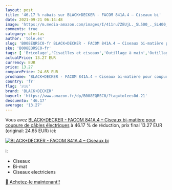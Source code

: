```yaml
---
layout: post
title: '46.17 % rabais sur BLACK+DECKER - FACOM 841A.4 – Ciseaux bi'
date: 2021-09-21 06:14:48
image: 'https://m.media-amazon.com/images/I/411ru7ZEUjL._SL500_._SL400_.jpg'
comments: true
category: ofertas
author: 'tole.es'
slug: 'B008EQRSC0-fr BLACK+DECKER - FACOM 841A.4 – Ciseaux bi-matière pour...'
sku: 'B008EQRSC0-fr'
tags: [ 'Bricolage','Cisailles et ciseaux','Outillage à main','Outillage à main et électroportatif','black+decker', ]
actualPrice: 13.27 EUR
currency: EUR
price: 13.27
comparePrice: 24.65 EUR
prodname: 'BLACK+DECKER - FACOM 841A.4 – Ciseaux bi-matière pour coupure de câbles électriques'
country: 'fr'
flag: '🇫🇷'
brand: 'BLACK+DECKER'
buyurl: 'https://www.amazon.fr/dp/B008EQRSC0/?tag=tolees0d-21'
descuento: '46.17'
average: '13.27'
---
```


Vous avez [BLACK+DECKER - FACOM 841A.4 – Ciseaux bi-matière pour coupure de câbles électriques](https://www.amazon.fr/dp/B008EQRSC0/?tag=tolees0d-21)  à  46.17 % de réduction, prix final  13.27 EUR (original: 24.65 EUR) ici:

[![BLACK+DECKER - FACOM 841A.4 – Ciseaux bi](https://m.media-amazon.com/images/I/411ru7ZEUjL._SL500_._SL400_.jpg)](https://www.amazon.fr/dp/B008EQRSC0/?tag=tolees0d-21)

ℹ️:

- Ciseaux
- Bi-mat
- Ciseaux electriciens

[🛒 Achetez-le maintenant!!](https://www.amazon.fr/dp/B008EQRSC0/?tag=tolees0d-21)
